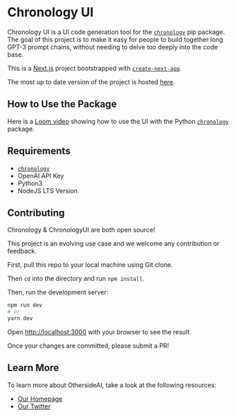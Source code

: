 # Chronology UI

Chronology UI is a UI code generation tool for the [`chronology`](https://github.com/OthersideAI/chronology) pip package. The goal of this project is to make it easy for people to build together long GPT-3 prompt chains, without needing to delve too deeply into the code base.

This is a [Next.js](https://nextjs.org/) project bootstrapped with [`create-next-app`](https://github.com/vercel/next.js/tree/canary/packages/create-next-app).

The most up to date version of the project is hosted [here](https://chronology-ui.vercel.app/#).

## How to Use the Package

Here is a [Loom video](https://www.loom.com/share/47cb8d328ebd446db4d98ea1c0cac2c7?sharedAppSource=personal_library) showing how to use the UI with the Python [`chronology`](https://github.com/OthersideAI/chronology) package.

## Requirements

* [`chronology`](https://github.com/OthersideAI/chronology)
* OpenAI API Key
* Python3
* NodeJS LTS Version

## Contributing

Chronology & ChronologyUI are both open source! 

This project is an evolving use case and we welcome any contribution or feedback.

First, pull this repo to your local machine using Git clone. 

Then `cd` into the directory and run `npm install`.

Then, run the development server:

```bash
npm run dev
# or
yarn dev
```

Open [http://localhost:3000](http://localhost:3000) with your browser to see the result.

Once your changes are committed, please submit a PR!

## Learn More

To learn more about OthersideAI, take a look at the following resources:
- [Our Homepage](https://www.othersideai.com/)
- [Our Twitter](https://twitter.com/othersideai)


